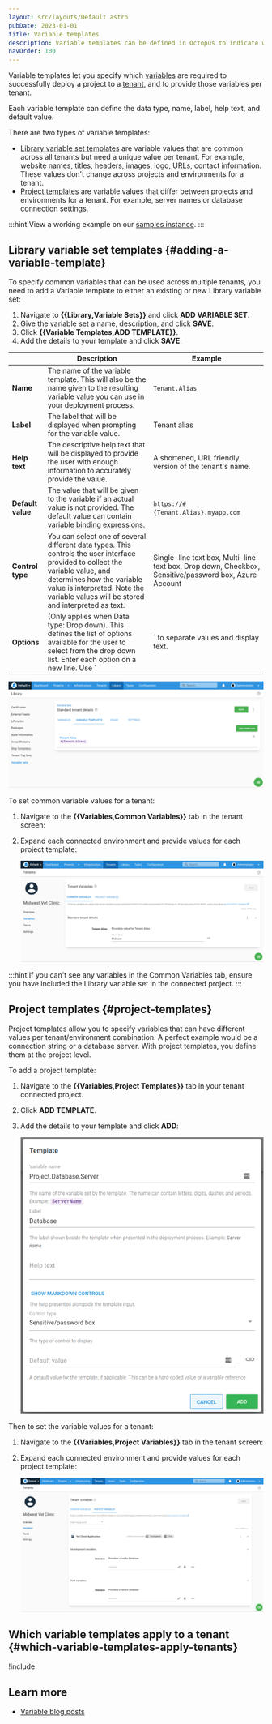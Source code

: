 ```yaml
---
layout: src/layouts/Default.astro
pubDate: 2023-01-01
title: Variable templates
description: Variable templates can be defined in Octopus to indicate which variable values are required to successfully deploy a project.
navOrder: 100
---
```


Variable templates let you specify which [variables](/docs/projects/variables/index.md) are required to successfully deploy a project to a [tenant](/docs/tenants/index.md), and to provide those variables per tenant. 

Each variable template can define the data type, name, label, help text, and default value.

There are two types of variable templates:

- [Library variable set templates](#adding-a-variable-template) are variable values that are common across all tenants but need a unique value per tenant. For example, website names, titles, headers, images, logo, URLs, contact information. These values don't change across projects and environments for a tenant.
- [Project templates](#project-templates) are variable values that differ between projects and environments for a tenant. For example, server names or database connection settings. 

:::hint
View a working example on our [samples instance](https://samples.octopus.app/app#/Spaces-682/projects/vet-clinic-tenanted/variables).
:::

## Library variable set templates {#adding-a-variable-template}

To specify common variables that can be used across multiple tenants, you need to add a Variable template to either an existing or new Library variable set:

1. Navigate to **{{Library,Variable Sets}}** and click **ADD VARIABLE SET**.
2. Give the variable set a name, description, and click **SAVE**.
3. Click **{{Variable Templates,ADD TEMPLATE}}**.
4. Add the details to your template and click **SAVE**:

|      | Description                              | Example |
| ---- | ---------------------------------------- | ------- |
| **Name** | The name of the variable template. This will also be the name given to the resulting variable value you can use in your deployment process. | `Tenant.Alias` |
| **Label**         | The label that will be displayed when prompting for the variable value. | Tenant alias                             |
| **Help text**     | The descriptive help text that will be displayed to provide the user with enough information to accurately provide the value. | A shortened, URL friendly, version of the tenant's name. |
| **Default value** | The value that will be given to the variable if an actual value is not provided. The default value can contain [variable binding expressions](/docs/projects/variables/variable-substitutions.md). | `https://#{Tenant.Alias}.myapp.com`      |
| **Control type** | You can select one of several different data types. This controls the user interface provided to collect the variable value, and determines how the variable value is interpreted. Note the variable values will be stored and interpreted as text. | Single-line text box, Multi-line text box, Drop down, Checkbox, Sensitive/password box, Azure Account |
| **Options** | (Only applies when Data type: Drop down). This defines the list of options available for the user to select from the drop down list. Enter each option on a new line. Use `|` to separate values and display text. | `Value1|Display text 1` <br>`Value2|Display text 2`  |

![](images/variable-templates-libraryset.png "width=500")

To set common variable values for a tenant:

1. Navigate to the **{{Variables,Common Variables}}** tab in the tenant screen:
1. Expand each connected environment and provide values for each project template:

    ![](images/variable-templates-common-value.png "width=500")

:::hint
If you can't see any variables in the Common Variables tab, ensure you have included the Library variable set in the connected project.
:::

## Project templates {#project-templates}

Project templates allow you to specify variables that can have different values per tenant/environment combination. A perfect example would be a connection string or a database server. With project templates, you define them at the project level.

To add a project template:

1. Navigate to the **{{Variables,Project Templates}}** tab in your tenant connected project.
1. Click **ADD TEMPLATE**.
1. Add the details to your template and click **ADD**:

    ![](images/variable-templates-project-template.png "width=500")

Then to set the variable values for a tenant:

1. Navigate to the **{{Variables,Project Variables}}** tab in the tenant screen:
1. Expand each connected environment and provide values for each project template:

    ![](images/variable-templates-project-value.png "width=500")
    
## Which variable templates apply to a tenant {#which-variable-templates-apply-tenants}

!include <tenants-which-variable-templates-apply>

## Learn more

- [Variable blog posts](https://octopus.com/blog/tag/variables)